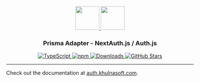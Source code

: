 <p align="center">
  <br/>
  <a href="https://auth.khulnasoft.com" target="_blank">
    <img height="64px" src="https://auth.khulnasoft.com/img/logo-sm.png" />
  </a>
  <a href="https://prisma.io" target="_blank">
    <img height="64px" src="https://auth.khulnasoft.com/img/adapters/prisma.svg"/>
  </a>
  <h3 align="center"><b>Prisma Adapter</b> - NextAuth.js / Auth.js</a></h3>
  <p align="center" style="align: center;">
    <a href="https://npm.im/@auth/prisma-adapter">
      <img src="https://img.shields.io/badge/TypeScript-blue?style=flat-square" alt="TypeScript" />
    </a>
    <a href="https://npm.im/@auth/prisma-adapter">
      <img alt="npm" src="https://img.shields.io/npm/v/@auth/prisma-adapter?color=green&label=@auth/prisma-adapter&style=flat-square">
    </a>
    <a href="https://www.npmtrends.com/@auth/prisma-adapter">
      <img src="https://img.shields.io/npm/dm/@auth/prisma-adapter?label=%20downloads&style=flat-square" alt="Downloads" />
    </a>
    <a href="https://github.com/khulnasoft/nextdev/stargazers">
      <img src="https://img.shields.io/github/stars/khulnasoft/nextdev?style=flat-square" alt="GitHub Stars" />
    </a>
  </p>
</p>

---

Check out the documentation at [auth.khulnasoft.com](https://auth.khulnasoft.com/reference/adapter/prisma).
